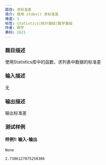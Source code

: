```yaml
---
题目: 求标准差
简介: 使用 stdev() 求标准差
难度: 1
标签: statistics|统计基础|数学基础
作者: 顾宇
慕码: 1621
---
```


### 题目描述

使用Statistics库中的函数，求列表中数据的标准差

### 输入描述

无

### 输出描述

输出标准差

### 测试样例

#### 样例1: 输入-输出

```
None
```

```
2.7386127875258306
```

